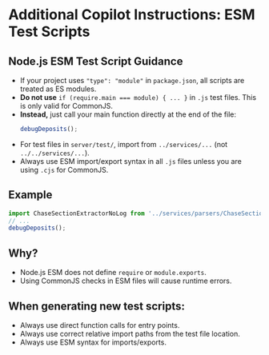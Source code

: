 # Additional Copilot Instructions: ESM Test Scripts

## Node.js ESM Test Script Guidance
- If your project uses `"type": "module"` in `package.json`, all scripts are treated as ES modules.
- **Do not use** `if (require.main === module) { ... }` in `.js` test files. This is only valid for CommonJS.
- **Instead,** just call your main function directly at the end of the file:
  ```js
  debugDeposits();
  ```
- For test files in `server/test/`, import from `../services/...` (not `../../services/...`).
- Always use ESM import/export syntax in all `.js` files unless you are using `.cjs` for CommonJS.

## Example
```js
import ChaseSectionExtractorNoLog from '../services/parsers/ChaseSectionExtractorNoLog.js';
// ...
debugDeposits();
```

## Why?
- Node.js ESM does not define `require` or `module.exports`.
- Using CommonJS checks in ESM files will cause runtime errors.

## When generating new test scripts:
- Always use direct function calls for entry points.
- Always use correct relative import paths from the test file location.
- Always use ESM syntax for imports/exports.
